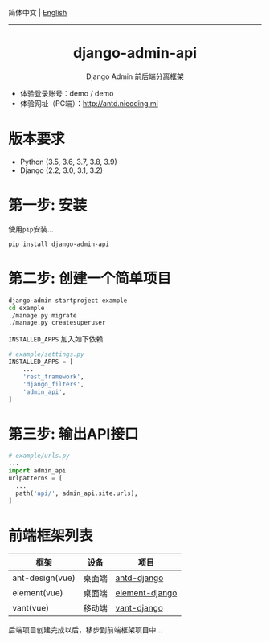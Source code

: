 简体中文 | [English](./README.en-US.md)

----
<h1 align="center">django-admin-api</h1>
<div align="center">Django Admin 前后端分离框架</div>

- 体验登录账号：demo / demo
- 体验网址（PC端）：http://antd.nieoding.ml

# 版本要求

* Python (3.5, 3.6, 3.7, 3.8, 3.9)
* Django (2.2, 3.0, 3.1, 3.2)

# 第一步: 安装

使用`pip`安装...

    pip install django-admin-api


# 第二步: 创建一个简单项目

```bash
django-admin startproject example
cd example
./manage.py migrate
./manage.py createsuperuser
```

`INSTALLED_APPS` 加入如下依赖.
```python
# example/settings.py
INSTALLED_APPS = [
    ...
    'rest_framework',
    'django_filters',
    'admin_api',
]
```

# 第三步: 输出API接口
```python
# example/urls.py
...
import admin_api
urlpatterns = [
  ...
  path('api/', admin_api.site.urls),
]
```

# 前端框架列表

框架 | 设备 | 项目
---|---|---
ant-design(vue) | 桌面端 | [antd-django](https://github.com/django-extend/antd-django.git)
element(vue) | 桌面端 | [element-django](https://github.com/django-extend/element-django.git)
vant(vue) | 移动端 | [vant-django](https://github.com/django-extend/vant-django.git)

后端项目创建完成以后，移步到前端框架项目中...

